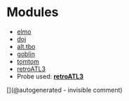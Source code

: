 
# Modules

* [elmo](/elmo/)
* [doj](/doj/)
* [alt.tbo](/retired/alt.tbo/)
* [goblin](/goblin/)
* [tomtom](/retired/tomtom/)
* [retroATL3](/retroATL3/)
* Probe used: __[retroATL3](/include/probes/auto/retroATL3.md)__


[](@autogenerated - invisible comment)